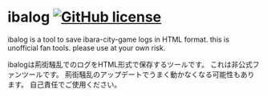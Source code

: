﻿# ibalog [![GitHub license](https://img.shields.io/badge/license-MIT-blue.svg)](https://github.com/facebook/react/blob/master/LICENSE) 

ibalog is a tool to save ibara-city-game logs in HTML format.
this is unofficial fan tools. please use at your own risk.

ibalogは荊街騒乱でのログをHTML形式で保存するツールです。
これは非公式ファンツールです。
荊街騒乱のアップデートでうまく動かなくなる可能性もあります。
自己責任でご使用ください。

